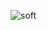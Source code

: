 ![soft](https://capsule-render.vercel.app/api?type=soft&color=pink&text=JiyoungPark&fontSize=40&animation=twinkling)

